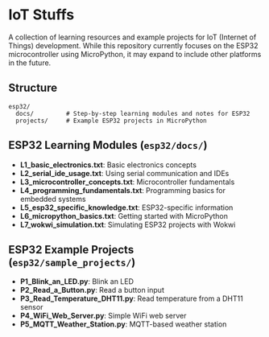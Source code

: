 # IoT Stuffs

A collection of learning resources and example projects for IoT (Internet of Things) development. While this repository currently focuses on the ESP32 microcontroller using MicroPython, it may expand to include other platforms in the future.

## Structure

```
esp32/
  docs/         # Step-by-step learning modules and notes for ESP32
  projects/     # Example ESP32 projects in MicroPython
```

## ESP32 Learning Modules (`esp32/docs/`)

- **L1_basic_electronics.txt**: Basic electronics concepts
- **L2_serial_ide_usage.txt**: Using serial communication and IDEs
- **L3_microcontroller_concepts.txt**: Microcontroller fundamentals
- **L4_programming_fundamentals.txt**: Programming basics for embedded systems
- **L5_esp32_specific_knowledge.txt**: ESP32-specific information
- **L6_micropython_basics.txt**: Getting started with MicroPython
- **L7_wokwi_simulation.txt**: Simulating ESP32 projects with Wokwi

## ESP32 Example Projects (`esp32/sample_projects/`)

- **P1_Blink_an_LED.py**: Blink an LED
- **P2_Read_a_Button.py**: Read a button input
- **P3_Read_Temperature_DHT11.py**: Read temperature from a DHT11 sensor
- **P4_WiFi_Web_Server.py**: Simple WiFi web server
- **P5_MQTT_Weather_Station.py**: MQTT-based weather station

